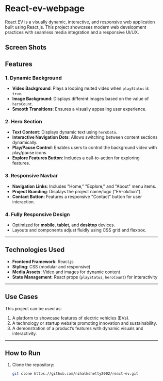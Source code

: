 # React-ev-webpage
React EV is a visually dynamic, interactive, and responsive web application built using React.js. This project showcases modern web development practices with seamless media integration and a responsive UI/UX. 

## Screen Shots

## Features

### 1. Dynamic Background
- **Video Background**: Plays a looping muted video when `playStatus` is `true`.
- **Image Background**: Displays different images based on the value of `heroCount`.
- **Smooth Transitions**: Ensures a visually appealing user experience.

### 2. Hero Section
- **Text Content**: Displays dynamic text using `heroData`.
- **Interactive Navigation Dots**: Allows switching between content sections dynamically.
- **Play/Pause Control**: Enables users to control the background video with play/pause icons.
- **Explore Features Button**: Includes a call-to-action for exploring features.

### 3. Responsive Navbar
- **Navigation Links**: Includes "Home," "Explore," and "About" menu items.
- **Project Branding**: Displays the project name/logo ("EV-olution").
- **Contact Button**: Features a responsive "Contact" button for user interaction.

### 4. Fully Responsive Design
- Optimized for **mobile**, **tablet**, and **desktop** devices.
- Layouts and components adjust fluidly using CSS grid and flexbox.

---

## Technologies Used
- **Frontend Framework**: React.js
- **Styling**: CSS (modular and responsive)
- **Media Assets**: Video and images for dynamic content
- **State Management**: React props (`playStatus`, `heroCount`) for interactivity

---

## Use Cases
This project can be used as:
1. A platform to showcase features of electric vehicles (EVs).
2. A technology or startup website promoting innovation and sustainability.
3. A demonstration of a product’s features with dynamic visuals and interactivity.

---

## How to Run

1. Clone the repository:
   ```bash
   git clone https://github.com/nihalkshetty2002/react-ev.git
